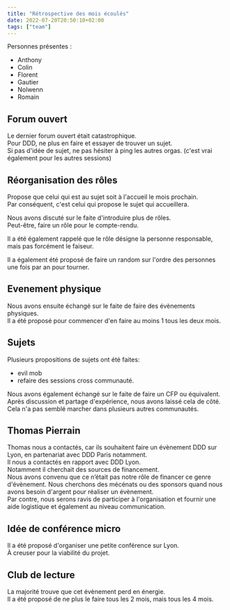 ```yaml
---
title: "Rétrospective des mois écoulés"
date: 2022-07-20T20:50:10+02:00
tags: ["team"]
---
```


Personnes présentes :
- Anthony
- Colin
- Florent
- Gautier
- Nolwenn
- Romain

## Forum ouvert

Le dernier forum ouvert était catastrophique.  
Pour DDD, ne plus en faire et essayer de trouver un sujet.  
Si pas d'idée de sujet, ne pas hésiter à ping les autres orgas. (c'est vrai également pour les autres sessions)

## Réorganisation des rôles

Propose que celui qui est au sujet soit à l'accueil le mois prochain.  
Par conséquent, c'est celui qui propose le sujet qui accueillera.

Nous avons discuté sur le faite d'introduire plus de rôles.  
Peut-être, faire un rôle pour le compte-rendu.

Il a été également rappelé que le rôle désigne la personne responsable, mais pas forcément le faiseur.

Il a également été proposé de faire un random sur l'ordre des personnes une fois par an pour tourner.

## Evenement physique

Nous avons ensuite échangé sur le faite de faire des évènements physiques.  
Il a été proposé pour commencer d'en faire au moins 1 tous les deux mois.

## Sujets

Plusieurs propositions de sujets ont été faites:
- evil mob
- refaire des sessions cross communauté.

Nous avons également échangé sur le faite de faire un CFP ou équivalent.
Après discussion et partage d'expérience, nous avons laissé cela de côté. Cela n'a pas semblé marcher dans plusieurs autres communautés.

## Thomas Pierrain

Thomas nous a contactés, car ils souhaitent faire un évènement DDD sur Lyon, en partenariat avec DDD Paris notamment.  
Il nous a contactés en rapport avec DDD Lyon.  
Notamment il cherchait des sources de financement.  
Nous avons convenu que ce n’était pas notre rôle de financer ce genre d'évènement. Nous cherchons des mécénats ou des sponsors quand nous avons besoin d'argent pour réaliser un évènement.  
Par contre, nous serons ravis de participer à l'organisation et fournir une aide logistique et également au niveau communication.  

## Idée de conférence micro

Il a été proposé d'organiser une petite conférence sur Lyon.  
À creuser pour la viabilité du projet.

## Club de lecture

La majorité trouve que cet évènement perd en énergie.  
Il a été proposé de ne plus le faire tous les 2 mois, mais tous les 4 mois.

